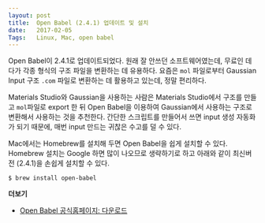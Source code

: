 ```yaml
---
layout: post
title:  Open Babel (2.4.1) 업데이트 및 설치
date:   2017-02-05
Tags:   Linux, Mac, open babel
---
```


Open Babel이 2.4.1로 업데이트되었다. 원래 잘  안쓰던 소프트웨어였는데, 무료인 데다가 각종 형식의 구조 파일을 변환하는 데 유용하다. 요즘은 `mol` 파일로부터 Gaussian Input 구조 `.com` 파일로 변환하는 데 활용하고 있는데, 정말 편리하다.

Materials Studio와 Gaussian을 사용하는 사람은 Materials Studio에서 구조를 만들고 `mol`파일로 export 한 뒤 Open Babel을 이용하여 Gaussian에서 사용하는 구조로 변환해서 사용하는 것을 추천한다. 간단한 스크립트를 만들어서 쓰면 input 생성 자동화가 되기 때문에, 매번 input 만드는 귀찮은 수고를 덜 수 있다.

Mac에서는 Homebrew를 설치해 두면 Open Babel을 쉽게 설치할 수 있다. Homebrew 설치는 Google 하면 많이 나오므로 생략하기로 하고 아래와 같이 최신버전 (2.4.1)을 손쉽게 설치할 수 있다.

```
$ brew install open-babel
```

**더보기**

- [Open Babel 공식홈페이지: 다운로드][1]

[1]:	http://openbabel.org/wiki/Category:Installation
